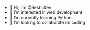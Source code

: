 - 👋 Hi, I’m @ReshiiDev
- 👀 I’m interested in web development
- 🌱 I’m currently learning  Python
- 💞️ I’m looking to collaborate on coding 
<!---
ReshiiDev/ReshiiDev is a ✨ special ✨ repository because its `README.md` (this file) appears on your GitHub profile.
You can click the Preview link to take a look at your changes.
--->
